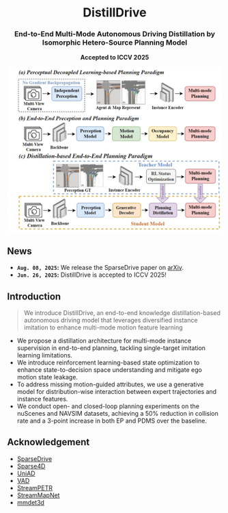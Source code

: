 <div align="center">
<h1>DistillDrive</h1>
<h3>End-to-End Multi-Mode Autonomous Driving Distillation by Isomorphic Hetero-Source Planning Model</h3>
<strong>Accepted to ICCV 2025</strong>


</div>

![](docs/overview.jpg)


## News
<!-- * **`24 , 2025`:** We reorganize code for better readability. Code & Models are released. -->
* **`Aug. 08, 2025`:** We release the SparseDrive paper on [arXiv](https://arxiv.org/abs/2508.05402). 
* **`Jun. 26, 2025`:** DistillDrive is accepted to ICCV 2025!

## Introduction
> We introduce DistillDrive, an end-to-end knowledge distillation-based autonomous driving model that leverages diversified instance imitation to enhance multi-mode motion feature learning
- We propose a distillation architecture for multi-mode instance supervision in end-to-end planning, tackling single-target imitation learning limitations.
- We introduce reinforcement learning-based state optimization to enhance state-to-decision space understanding and mitigate ego motion state leakage.
- To address missing motion-guided attributes, we use a generative model for distribution-wise interaction between expert trajectories and instance features.
- We conduct open- and closed-loop planning experiments on the nuScenes and NAVSIM datasets, achieving a 50% reduction in collision rate and a 3-point increase in both EP and PDMS over the baseline.


## Acknowledgement
- [SparseDrive](​https://github.com/swc-17/SparseDrive)
- [Sparse4D](​https://github.com/HorizonRobotics/Sparse4D)
- [UniAD](​https://github.com/OpenDriveLab/UniAD) 
- [VAD](​https://github.com/hustvl/VAD)
- [StreamPETR](​https://github.com/exiawsh/StreamPETR)
- [StreamMapNet](​https://github.com/yuantianyuan01/StreamMapNet)
- [mmdet3d](​https://github.com/open-mmlab/mmdetection3d)

